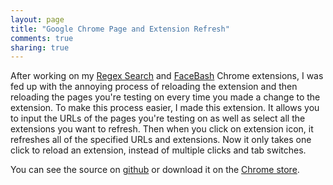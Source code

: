 ```yaml
---
layout: page
title: "Google Chrome Page and Extension Refresh"
comments: true
sharing: true
---
```


After working on my [Regex Search](/projects/regex-search) and [FaceBash](/projects/facebash) Chrome extensions, I was fed up with the annoying process of reloading the extension and then reloading the pages you're testing on every time you made a change to the extension. To make this process easier, I made this extension. It allows you to input the URLs of the pages you're testing on as well as select all the extensions you want to refresh. Then when you click on extension icon, it refreshes all of the specified URLs and extensions. Now it only takes one click to reload an extension, instead of multiple clicks and tab switches.

You can see the source on [github](https://github.com/gsingh93/page-extension-refresh) or download it on the [Chrome store](https://chrome.google.com/webstore/detail/page-and-extension-refres/ichaahgapgcnefhnlmpljbjeddohppph).
